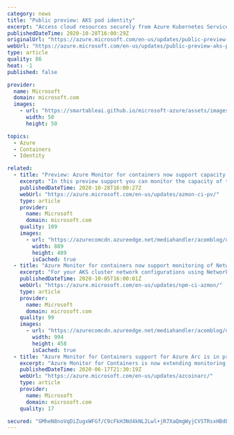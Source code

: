 ```yaml
---
category: news
title: "Public preview: AKS pod identity"
excerpt: "Access cloud resources securely from Azure Kubernetes Service applications using Azure Active Directory."
publishedDateTime: 2020-10-28T16:00:29Z
originalUrl: "https://azure.microsoft.com/en-us/updates/public-preview-aks-pod-identity/"
webUrl: "https://azure.microsoft.com/en-us/updates/public-preview-aks-pod-identity/"
type: article
quality: 86
heat: -1
published: false

provider:
  name: Microsoft
  domain: microsoft.com
  images:
    - url: "https://smartableai.github.io/microsoft-azure/assets/images/organizations/microsoft.com-50x50.jpg"
      width: 50
      height: 50

topics:
  - Azure
  - Containers
  - Identity

related:
  - title: "Preview: Azure Monitor for containers now support capacity monitoring of Persistent Volume (PV)"
    excerpt: "In this preview support you can monitor the capacity of the PVs. You can visualize, query and enable fast alert on the PV capacity & inventory metrics."
    publishedDateTime: 2020-10-28T16:00:27Z
    webUrl: "https://azure.microsoft.com/en-us/updates/azmon-ci-pv/"
    type: article
    provider:
      name: Microsoft
      domain: microsoft.com
    quality: 109
    images:
      - url: "https://azurecomcdn.azureedge.net/mediahandler/acomblog/updates/UpdatesV2/blog/bd8cdbe8-a369-4c3c-ab74-dbb505e22305.gif"
        width: 889
        height: 489
        isCached: true
  - title: "Azure Monitor for containers now support monitoring of Network configurations with Network Policy Manager (Preview)"
    excerpt: "For your AKS cluster network configurations using Network Policy Manager (NPM), Azure monitor for containers will start collecting NPM Prometheus metrics allowing you to visualize Network performance and Network configuration anomalies."
    publishedDateTime: 2020-10-05T16:00:01Z
    webUrl: "https://azure.microsoft.com/en-us/updates/npm-ci-azmon/"
    type: article
    provider:
      name: Microsoft
      domain: microsoft.com
    quality: 99
    images:
      - url: "https://azurecomcdn.azureedge.net/mediahandler/acomblog/updates/UpdatesV2/blog/40ebd2e8-2a9f-472e-bac2-e687e364815a.png"
        width: 994
        height: 458
        isCached: true
  - title: "Azure Monitor for Containers support for Azure Arc is in preview"
    excerpt: "Azure Monitor for Containers is now extending monitoring support for Kubernetes clusters hosted on Azure Arc. This support is currently in preview."
    publishedDateTime: 2020-06-17T21:30:19Z
    webUrl: "https://azure.microsoft.com/en-us/updates/azcoinarc/"
    type: article
    provider:
      name: Microsoft
      domain: microsoft.com
    quality: 17

secured: "GMheN8noVqDiZugxWFGf/C9cFkH3Nd4kNL2Lwl+jR7XaQmgWyjCVSTRsxHBdBW7A05PAHs5IgHTbyrUlBh6BqQALSz7vRsfmSZaQAMdgoJs2T5X+2kj+CcsSiC1Suf5Bn5OA2Ixz3NqRskjeJMWbK0Iuxd6WpT6HE/xnr49fW0BTpPx62WndpNmNoqwfmBI4l+zvqCYEqNAQ9NDKRESSbVwlRLakvE2rW6eKGuSWAFGw2PxFG1e+tGOtb6kVGcBL91+80g7Cg16GgpUjyKzUGq44Efu0GA+A1F7/n3HQ5vXcRM+6Nwiz0kmojRMOcdPvdqzyxSXrZNCY7xR1h3SR95C0o8eH+Udz2Tql5oHD7X0=;PIJFQEcf2VZD1fNCugChUg=="
---
```


